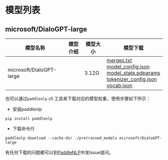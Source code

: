 #  模型列表

## microsoft/DialoGPT-large

| 模型名称 | 模型介绍 | 模型大小  | 模型下载 |
| --- | --- | --- | --- |
|microsoft/DialoGPT-large|  | 3.12G | [merges.txt](https://bj.bcebos.com/paddlenlp/models/community/microsoft/DialoGPT-large/merges.txt)<br>[model_config.json](https://bj.bcebos.com/paddlenlp/models/community/microsoft/DialoGPT-large/model_config.json)<br>[model_state.pdparams](https://bj.bcebos.com/paddlenlp/models/community/microsoft/DialoGPT-large/model_state.pdparams)<br>[tokenizer_config.json](https://bj.bcebos.com/paddlenlp/models/community/microsoft/DialoGPT-large/tokenizer_config.json)<br>[vocab.json](https://bj.bcebos.com/paddlenlp/models/community/microsoft/DialoGPT-large/vocab.json) |

也可以通过`paddlenlp` cli 工具来下载对应的模型权重，使用步骤如下所示：

* 安装paddlenlp

```shell
pip install paddlenlp
```

* 下载命令行

```shell
paddlenlp download --cache-dir ./pretrained_models microsoft/DialoGPT-large
```

有任何下载的问题都可以到[PaddleNLP](https://github.com/PaddlePaddle/PaddleNLP)中发Issue提问。